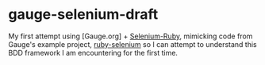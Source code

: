 # gauge-selenium-draft

My first attempt using [Gauge.org] + [Selenium-Ruby](https://github.com/SeleniumHQ/selenium/wiki/Ruby-Bindings), mimicking code from Gauge's example project, [ruby-selenium](https://github.com/getgauge-examples/ruby-selenium) so I can attempt to understand this BDD framework I am encountering for the first time. 

 
